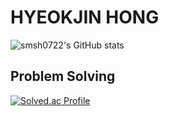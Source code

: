 # HYEOKJIN HONG

![smsh0722's GitHub stats](https://github-readme-stats.vercel.app/api?username=smsh0722&show_icons=true&theme=transparent)

## Problem Solving
[![Solved.ac Profile](http://mazassumnida.wtf/api/v2/generate_badge?boj=smsh0722)](https://solved.ac/smsh0722/)
